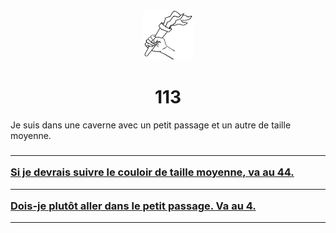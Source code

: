 <html><head>
<title>Sam le chevalier sans cheval</title>
<link rel="stylesheet" type="text/css" href="../images/m.css">
</head><body>
<center>
<img src="../images/torche.png"  height="80" width="80"> 
<h1>113</h1></center>
<p>Je suis dans une caverne avec un petit passage et un autre de taille moyenne.</p>
<h3>
<hr><a  href="44.html">Si je devrais suivre le couloir de taille moyenne, va au 44.</a>
<hr><a  href="4.html">Dois-je plutôt aller dans le petit passage. Va au 4.</a>
</h3>
<hr>
<body>
